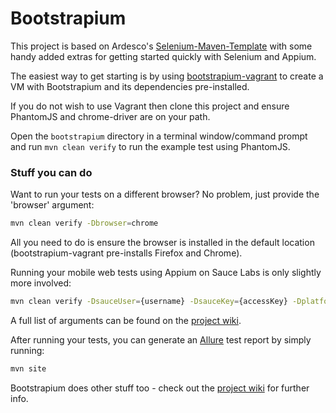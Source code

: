 Bootstrapium
=======================

This project is based on Ardesco's [Selenium-Maven-Template](https://github.com/Ardesco/Selenium-Maven-Template) with some handy added extras for getting started quickly with Selenium and Appium.

The easiest way to get starting is by using [bootstrapium-vagrant](https://github.com/jvanderwee/bootstrapium-vagrant) to create a VM with Bootstrapium and its dependencies pre-installed.

If you do not wish to use Vagrant then clone this project and ensure PhantomJS and chrome-driver are on your path.

Open the ``` bootstrapium ``` directory in a terminal window/command prompt and run ``` mvn clean verify ``` to run the example test using PhantomJS.

### Stuff you can do

Want to run your tests on a different browser? No problem, just provide the 'browser' argument:

```bash
mvn clean verify -Dbrowser=chrome 
```

All you need to do is ensure the browser is installed in the default location (bootstrapium-vagrant pre-installs Firefox and Chrome).

Running your mobile web tests using Appium on Sauce Labs is only slightly more involved:

```bash
mvn clean verify -DsauceUser={username} -DsauceKey={accessKey} -Dplatform=ios -Dbrowser=safari -DplatformVersion=8.1 -DdeviceName="iPhone Simulator" 
```

A full list of arguments can be found on the [project wiki](https://github.com/jvanderwee/bootstrapium/wiki).

After running your tests, you can generate an [Allure](http://allure.qatools.ru) test report by simply running:

```bash
mvn site 
```

Bootstrapium does other stuff too - check out the [project wiki](https://github.com/jvanderwee/bootstrapium/wiki) for further info.
